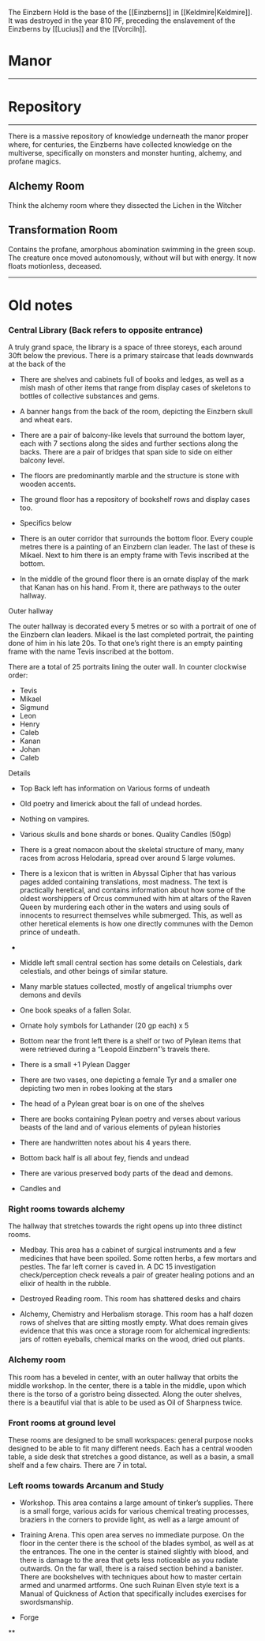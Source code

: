 The Einzbern Hold is the base of the [[Einzberns]] in [[Keldmire|Keldmire]]. It was destroyed in the year 810 PF, preceding the enslavement of the Einzberns by [[Lucius]] and the [[Vorciln]].

# Manor
---

# Repository
---
There is a massive repository of knowledge underneath the manor proper where, for centuries, the Einzberns have collected knowledge on the multiverse, specifically on monsters and monster hunting, alchemy, and profane magics.
## Alchemy Room
Think the alchemy room where they dissected the Lichen in the Witcher
## Transformation Room
Contains the profane, amorphous abomination swimming in the green soup. The creature once moved autonomously, without will but with energy. It now floats motionless, deceased.

---
# Old notes

### Central Library (Back refers to opposite entrance)

A truly grand space, the library is a space of three storeys, each around 30ft below the previous. There is a primary staircase that leads downwards at the back of the 

- There are shelves and cabinets full of books and ledges, as well as a mish mash of other items that range from display cases of skeletons to bottles of collective substances and gems.
    
- A banner hangs from the back of the room, depicting the Einzbern skull and wheat ears.
    
- There are a pair of balcony-like levels that surround the bottom layer, each with 7 sections along the sides and further sections along the backs. There are a pair of bridges that span side to side on either balcony level.
    
- The floors are predominantly marble and the structure is stone with wooden accents.
    
- The ground floor has a repository of bookshelf rows and display cases too.
    
- Specifics below
    
- There is an outer corridor that surrounds the bottom floor. Every couple metres there is a painting of an Einzbern clan leader. The last of these is Mikael. Next to him there is an empty frame with Tevis inscribed at the bottom.
    
- In the middle of the ground floor there is an ornate display of the mark that Kanan has on his hand. From it, there are pathways to the outer hallway.
    

Outer hallway

The outer hallway is decorated every 5 metres or so with a portrait of one of the Einzbern clan leaders. Mikael is the last completed portrait, the painting done of him in his late 20s. To that one’s right there is an empty painting frame with the name Tevis inscribed at the bottom.

There are a total of 25 portraits lining the outer wall. In counter clockwise order:

- Tevis
- Mikael
- Sigmund
- Leon
- Henry
- Caleb
- Kanan
- Johan
- Caleb

Details

- Top Back left has information on Various forms of undeath
    

- Old poetry and limerick about the fall of undead hordes. 
    
- Nothing on vampires. 
    
- Various skulls and bone shards or bones. Quality Candles (50gp)
    
- There is a great nomacon about the skeletal structure of many, many races from across Helodaria, spread over around 5 large volumes.
    
- There is a lexicon that is written in Abyssal Cipher that has various pages added containing translations, most madness. The text is practically heretical, and contains information about how some of the oldest worshippers of Orcus communed with him at altars of the Raven Queen by murdering each other in the waters and using souls of innocents to resurrect themselves while submerged. This, as well as other heretical elements is how one directly communes with the Demon prince of undeath.
    
-   
    

- Middle left small central section has some details on Celestials, dark celestials, and other beings of similar stature.
    

- Many marble statues collected, mostly of angelical triumphs over demons and devils
    
- One book speaks of a fallen Solar.
    
- Ornate holy symbols for Lathander (20 gp each) x 5
    

- Bottom near the front left there is a shelf or two of Pylean items that were retrieved during a “Leopold Einzbern”’s travels there.
    

- There is a small +1 Pylean Dagger
    
- There are two vases, one depicting a female Tyr and a smaller one depicting two men in robes looking at the stars
    
- The head of a Pylean great boar is on one of the shelves
    
- There are books containing Pylean poetry and verses about various beasts of the land and of various elements of pylean histories
    
- There are handwritten notes about his 4 years there.
    

- Bottom back half is all about fey, fiends and undead
    

- There are various preserved body parts of the dead and demons.
    
- Candles and 
    

### Right rooms towards alchemy

The hallway that stretches towards the right opens up into three distinct rooms.

- Medbay. This area has a cabinet of surgical instruments and a few medicines that have been spoiled. Some rotten herbs, a few mortars and pestles. The far left corner is caved in. A DC 15 investigation check/perception check reveals a pair of greater healing potions and an elixir of health in the rubble.
    
- Destroyed Reading room. This room has shattered desks and chairs
    
- Alchemy, Chemistry and Herbalism storage. This room has a half dozen rows of shelves that are sitting mostly empty. What does remain gives evidence that this was once a storage room for alchemical ingredients: jars of rotten eyeballs, chemical marks on the wood, dried out plants.
    

### Alchemy room

This room has a beveled in center, with an outer hallway that orbits the middle workshop. In the center, there is a table in the middle, upon which there is the torso of a goristro being dissected. Along the outer shelves, there is a beautiful vial that is able to be used as Oil of Sharpness twice.

### Front rooms at ground level

These rooms are designed to be small workspaces: general purpose nooks designed to be able to fit many different needs. Each has a central wooden table, a side desk that stretches a good distance, as well as a basin, a small shelf and a few chairs. There are 7 in total.

### Left rooms towards Arcanum and Study

- Workshop. This area contains a large amount of tinker’s supplies. There is a small forge, various acids for various chemical treating processes, braziers in the corners to provide light, as well as a large amount of 
    
- Training Arena. This open area serves no immediate purpose. On the floor in the center there is the school of the blades symbol, as well as at the entrances. The one in the center is stained slightly with blood, and there is damage to the area that gets less noticeable as you radiate outwards. On the far wall, there is a raised section behind a banister. There are bookshelves with techniques about how to master certain armed and unarmed artforms. One such Ruinan Elven style text is a Manual of Quickness of Action that specifically includes exercises for swordsmanship.
    
- Forge
    

**